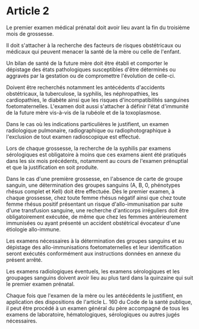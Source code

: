 # Article 2

Le premier examen médical prénatal doit avoir lieu avant la fin du troisième mois de grossesse.

Il doit s'attacher à la recherche des facteurs de risques obstétricaux ou médicaux qui peuvent menacer la santé de la mère ou celle de l'enfant.

Un bilan de santé de la future mère doit être établi et comporter le dépistage des états pathologiques susceptibles d'être déterminés ou aggravés par la gestation ou de compromettre l'évolution de celle-ci.

Doivent être recherchés notamment les antécédents d'accidents obstétricaux, la tuberculose, la syphilis, les néphropathies, les cardiopathies, le diabète ainsi que les risques d'incompatibilités sanguines foetomaternelles. L'examen doit aussi s'attacher à définir l'état d'immunité de la future mère vis-à-vis de la rubéole et de la toxoplasmose.

Dans le cas où les indications particulières le justifient, un examen radiologique pulmonaire, radiographique ou radiophotographique à l'exclusion de tout examen radioscopique est effectué.

Lors de chaque grossesse, la recherche de la syphilis par examens sérologiques est obligatoire à moins que ces examens aient été pratiqués dans les six mois précédents, notamment au cours de l'examen prénuptial et que la justification en soit produite.

Dans le cas d'une première grossesse, en l'absence de carte de groupe sanguin, une détermination des groupes sanguins (A, B, 0, phénotypes rhésus complet et Kell) doit être effectuée. Dès le premier examen, à chaque grossesse, chez toute femme rhésus négatif ainsi que chez toute femme rhésus positif présentant un risque d'allo-immunisation par suite d'une transfusion sanguine, une recherche d'anticorps irréguliers doit être obligatoirement exécutée, de même que chez les femmes antérieurement immunisées ou ayant présenté un accident obstétrical évocateur d'une étiologie allo-immune.

Les examens nécessaires à la détermination des groupes sanguins et au dépistage des allo-immunisations foetomaternelles et leur identification seront exécutés conformément aux instructions données en annexe du présent arrêté.

Les examens radiologiques éventuels, les examens sérologiques et les groupages sanguins doivent avoir lieu au plus tard dans la quinzaine qui suit le premier examen prénatal.

Chaque fois que l'examen de la mère ou les antécédents le justifient, en application des dispositions de l'article L. 160 du Code de la santé publique, il peut être procédé à un examen général du père accompagné de tous les examens de laboratoire, hématologiques, sérologiques ou autres jugés nécessaires.
